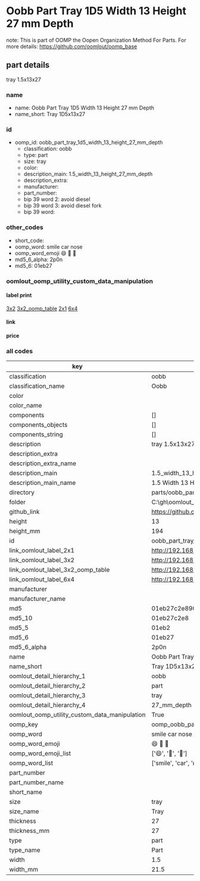 # Oobb Part Tray 1D5 Width 13 Height 27 mm Depth  

note: This is part of OOMP the Oopen Organization Method For Parts. For more details: https://github.com/oomlout/oomp_base

##  part details
  



tray 1.5x13x27



### name
* name: Oobb Part Tray 1D5 Width 13 Height 27 mm Depth
* name_short: Tray 1D5x13x27 
### id
* oomp_id: oobb_part_tray_1d5_width_13_height_27_mm_depth
  * classification: oobb
  * type: part
  * size: tray
  * color: 
  * description_main: 1.5_width_13_height_27_mm_depth
  * description_extra: 
  * manufacturer: 
  * part_number: 
  * bip 39 word 2: avoid diesel
  * bip 39 word 3: avoid diesel fork
  * bip 39 word: 

### other_codes
* short_code: 
* oomp_word: smile car nose
* oomp_word_emoji :smile: :car: :nose:
* md5_6_alpha: 2p0n
* md5_6: 01eb27






### oomlout_oomp_utility_custom_data_manipulation
#### label print
[3x2](http://192.168.1.245:1112/?label=oomp%202p0n)
[3x2_oomp_table](http://192.168.1.108:1112/?label=oomp%202p0n)
[2x1](http://192.168.1.242:1112/?label=oomp%202p0n)
[6x4](http://192.168.1.55:1112/?label=oomp%202p0n)    

#### link

                              

#### price







### all codes 
| key | value |  
| --- | --- |  
| classification | oobb |  
| classification_name | Oobb |  
| color |  |  
| color_name |  |  
| components | [] |  
| components_objects | [] |  
| components_string | [] |  
| description | tray 1.5x13x27 |  
| description_extra |  |  
| description_extra_name |  |  
| description_main | 1.5_width_13_height_27_mm_depth |  
| description_main_name | 1.5 Width 13 Height 27 mm Depth |  
| directory | parts/oobb_part_tray_1d5_width_13_height_27_mm_depth |  
| folder | C:\gh\oomlout_oobb_version_4_generated_parts\parts\oobb_part_tray_1d5_width_13_height_27_mm_depth |  
| github_link | https://github.com/oomlout/oomlout_oomp_part_src/tree/main/parts/oobb_part_tray_1d5_width_13_height_27_mm_depth |  
| height | 13 |  
| height_mm | 194 |  
| id | oobb_part_tray_1d5_width_13_height_27_mm_depth |  
| link_oomlout_label_2x1 | http://192.168.1.242:1112/?label=oomp%202p0n |  
| link_oomlout_label_3x2 | http://192.168.1.245:1112/?label=oomp%202p0n |  
| link_oomlout_label_3x2_oomp_table | http://192.168.1.108:1112/?label=oomp%202p0n |  
| link_oomlout_label_6x4 | http://192.168.1.55:1112/?label=oomp%202p0n |  
| manufacturer |  |  
| manufacturer_name |  |  
| md5 | 01eb27c2e890f08247fd02a0b6cf6080 |  
| md5_10 | 01eb27c2e8 |  
| md5_5 | 01eb2 |  
| md5_6 | 01eb27 |  
| md5_6_alpha | 2p0n |  
| name | Oobb Part Tray 1D5 Width 13 Height 27 mm Depth |  
| name_short | Tray 1D5x13x27  |  
| oomlout_detail_hierarchy_1 | oobb |  
| oomlout_detail_hierarchy_2 | part |  
| oomlout_detail_hierarchy_3 | tray |  
| oomlout_detail_hierarchy_4 | 27_mm_depth |  
| oomlout_oomp_utility_custom_data_manipulation | True |  
| oomp_key | oomp_oobb_part_tray_1d5_width_13_height_27_mm_depth |  
| oomp_word | smile car nose |  
| oomp_word_emoji | :smile: :car: :nose: |  
| oomp_word_emoji_list | [':smile:', ':car:', ':nose:'] |  
| oomp_word_list | ['smile', 'car', 'nose'] |  
| part_number |  |  
| part_number_name |  |  
| short_name |  |  
| size | tray |  
| size_name | Tray |  
| thickness | 27 |  
| thickness_mm | 27 |  
| type | part |  
| type_name | Part |  
| width | 1.5 |  
| width_mm | 21.5 |  
